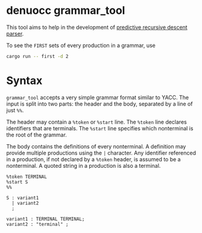 # denuocc grammar_tool

This tool aims to help in the development of [predictive recursive descent parser][wiki].

To see the `FIRST` sets of every production in a grammar, use
```bash
cargo run -- first -d 2
```
[wiki]: https://en.wikipedia.org/wiki/Recursive_descent_parser

# Syntax

`grammar_tool` accepts a very simple grammar format similar to YACC. The input is
split into two parts: the header and the body, separated by a line of just `%%`.

The header may contain a `%token` or `%start` line. The `%token` line declares
identifiers that are terminals. The `%start` line specifies which nonterminal is
the root of the grammar.

The body contains the definitions of every nonterminal. A definition may provide
multiple productions using the `|` character. Any identifier referenced in a
production, if not declared by a `%token` header, is assumed to be a
nonterminal. A quoted string in a production is also a terminal.


```
%token TERMINAL
%start S
%%

S : variant1
  | variant2
  ;

variant1 : TERMINAL TERMINAL;
variant2 : "terminal" ;
```
